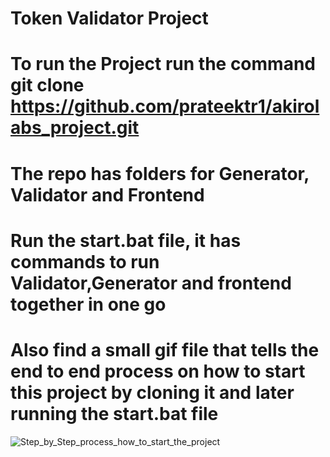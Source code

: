 # Token Validator Project
# To run the Project run the command git clone https://github.com/prateektr1/akirolabs_project.git
# The repo has folders for Generator, Validator and Frontend
# Run the start.bat file, it has commands to run Validator,Generator and frontend together in one go

# Also find a small gif file that tells the end to end process on how to start this project by cloning it and later running the start.bat file

![Step_by_Step_process_how_to_start_the_project](https://github.com/prateektr1/akirolabs_project/assets/16134862/9196a886-e52e-4416-9864-eac82997ba2e)

